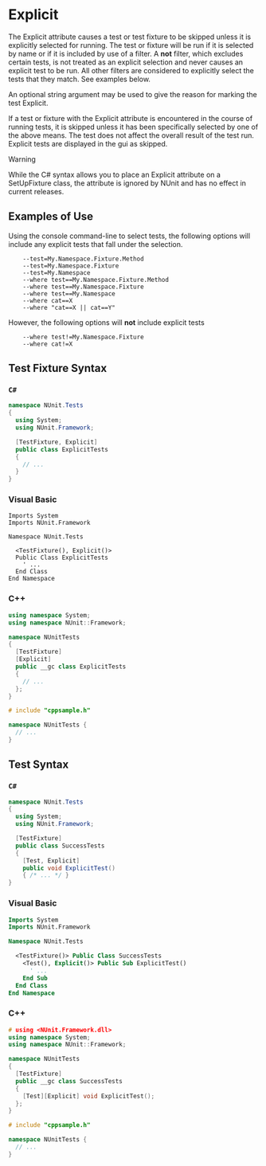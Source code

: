 # Explicit

The Explicit attribute causes a test or test fixture to be skipped unless it is
explicitly selected for running. The test or fixture will be run if it is
selected by name or if it is included by use of a filter. A **not**
filter, which excludes certain tests, is not treated as an explicit selection
and never causes an explicit test to be run. All other filters are considered
to explicitly select the tests that they match. See examples below.

An optional string argument may be used to give the reason for marking
the test Explicit.

If a test or fixture with the Explicit attribute is encountered in the course of
running tests, it is skipped unless it has been specifically selected by one
of the above means. The test does not affect the overall result of the test run.
Explicit tests are displayed in the gui as skipped.

> [!WARNING]
> While the C# syntax allows you to place an Explicit attribute on a SetUpFixture class, the attribute is ignored by NUnit and has no effect in current releases.

## Examples of Use

Using the console command-line to select tests, the following options will include any
explicit tests that fall under the selection.

```none
    --test=My.Namespace.Fixture.Method
    --test=My.Namespace.Fixture
    --test=My.Namespace
    --where test==My.Namespace.Fixture.Method
    --where test==My.Namespace.Fixture
    --where test==My.Namespace
    --where cat==X
    --where "cat==X || cat==Y"
```

However, the following options will **not** include explicit tests

```none
    --where test!=My.Namespace.Fixture
    --where cat!=X
```

## Test Fixture Syntax

### `C#`

```csharp
namespace NUnit.Tests
{
  using System;
  using NUnit.Framework;

  [TestFixture, Explicit]
  public class ExplicitTests
  {
    // ...
  }
}
```

### Visual Basic

```VB
Imports System
Imports NUnit.Framework

Namespace NUnit.Tests

  <TestFixture(), Explicit()>
  Public Class ExplicitTests
    ' ...
  End Class
End Namespace
```

### C++

```cpp
using namespace System;
using namespace NUnit::Framework;

namespace NUnitTests
{
  [TestFixture]
  [Explicit]
  public __gc class ExplicitTests
  {
    // ...
  };
}

# include "cppsample.h"

namespace NUnitTests {
  // ...
}
```

## Test Syntax

### `C#`

```csharp
namespace NUnit.Tests
{
  using System;
  using NUnit.Framework;

  [TestFixture]
  public class SuccessTests
  {
    [Test, Explicit]
    public void ExplicitTest()
    { /* ... */ }
}
```

### Visual Basic

```vb
Imports System
Imports NUnit.Framework

Namespace NUnit.Tests

  <TestFixture()> Public Class SuccessTests
    <Test(), Explicit()> Public Sub ExplicitTest()
      ' ...
    End Sub
  End Class
End Namespace
```

### C++

```cpp
# using <NUnit.Framework.dll>
using namespace System;
using namespace NUnit::Framework;

namespace NUnitTests
{
  [TestFixture]
  public __gc class SuccessTests
  {
    [Test][Explicit] void ExplicitTest();
  };
}

# include "cppsample.h"

namespace NUnitTests {
  // ...
}
```

